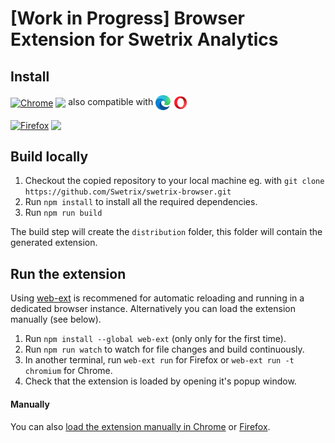 # [Work in Progress] Browser Extension for Swetrix Analytics

## Install
[link-chrome]: https://chrome.google.com/webstore/detail/swetrix/glbeclfdldjldjonfnpnembfkhphmeld 'Version published on Chrome Web Store'
[link-firefox]: https://addons.mozilla.org/en-US/firefox/addon/swetrix/ 'Version published on Mozilla Add-ons'

[<img src="https://raw.githubusercontent.com/alrra/browser-logos/90fdf03c/src/chrome/chrome.svg" width="40" alt="Chrome" valign="middle">][link-chrome] [<img valign="middle" src="https://img.shields.io/chrome-web-store/v/glbeclfdldjldjonfnpnembfkhphmeld.svg?label=%20">][link-chrome] also compatible with [<img src="https://raw.githubusercontent.com/alrra/browser-logos/90fdf03c/src/edge/edge.svg" width="24" alt="Edge" valign="middle">][link-chrome] [<img src="https://raw.githubusercontent.com/alrra/browser-logos/90fdf03c/src/opera/opera.svg" width="24" alt="Opera" valign="middle">][link-chrome]

[<img src="https://raw.githubusercontent.com/alrra/browser-logos/90fdf03c/src/firefox/firefox.svg" width="40" alt="Firefox" valign="middle">][link-firefox] [<img valign="middle" src="https://img.shields.io/amo/v/swetrix-.svg?label=%20">][link-firefox]

## Build locally

1. Checkout the copied repository to your local machine eg. with `git clone https://github.com/Swetrix/swetrix-browser.git`
1. Run `npm install` to install all the required dependencies.
1. Run `npm run build`

The build step will create the `distribution` folder, this folder will contain the generated extension.

## Run the extension

Using [web-ext](https://extensionworkshop.com/documentation/develop/getting-started-with-web-ext/) is recommened for automatic reloading and running in a dedicated browser instance. Alternatively you can load the extension manually (see below).

1. Run `npm install --global web-ext` (only only for the first time).
1. Run `npm run watch` to watch for file changes and build continuously.
1. In another terminal, run `web-ext run` for Firefox or `web-ext run -t chromium` for Chrome.
1. Check that the extension is loaded by opening it's popup window.

#### Manually

You can also [load the extension manually in Chrome](https://www.smashingmagazine.com/2017/04/browser-extension-edge-chrome-firefox-opera-brave-vivaldi/#google-chrome-opera-vivaldi) or [Firefox](https://www.smashingmagazine.com/2017/04/browser-extension-edge-chrome-firefox-opera-brave-vivaldi/#mozilla-firefox).
